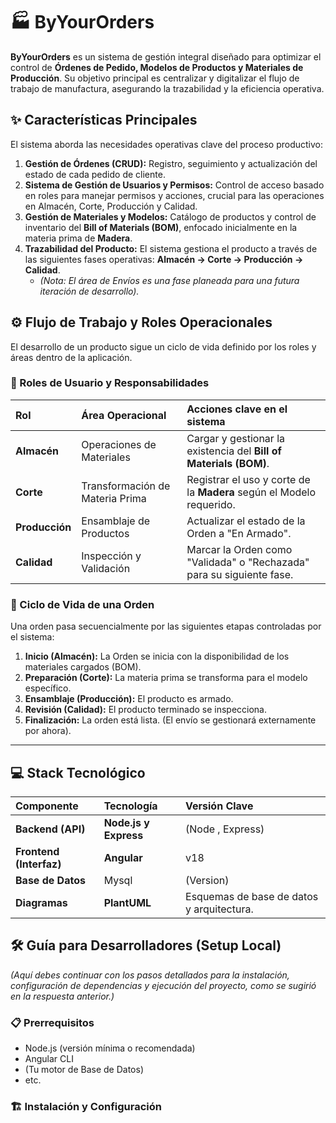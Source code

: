 # 🏭 ByYourOrders

**ByYourOrders** es un sistema de gestión integral diseñado para optimizar el control de **Órdenes de Pedido, Modelos de Productos y Materiales de Producción**. Su objetivo principal es centralizar y digitalizar el flujo de trabajo de manufactura, asegurando la trazabilidad y la eficiencia operativa.

## ✨ Características Principales

El sistema aborda las necesidades operativas clave del proceso productivo:

1.  **Gestión de Órdenes (CRUD):** Registro, seguimiento y actualización del estado de cada pedido de cliente.
2.  **Sistema de Gestión de Usuarios y Permisos:** Control de acceso basado en roles para manejar permisos y acciones, crucial para las operaciones en Almacén, Corte, Producción y Calidad.
3.  **Gestión de Materiales y Modelos:** Catálogo de productos y control de inventario del **Bill of Materials (BOM)**, enfocado inicialmente en la materia prima de **Madera**.
4.  **Trazabilidad del Producto:** El sistema gestiona el producto a través de las siguientes fases operativas: **Almacén $\rightarrow$ Corte $\rightarrow$ Producción $\rightarrow$ Calidad**.
    * *(Nota: El área de Envíos es una fase planeada para una futura iteración de desarrollo).*

## ⚙️ Flujo de Trabajo y Roles Operacionales

El desarrollo de un producto sigue un ciclo de vida definido por los roles y áreas dentro de la aplicación.

### 👥 Roles de Usuario y Responsabilidades

| Rol | Área Operacional | Acciones clave en el sistema |
| :--- | :--- | :--- |
| **Almacén** | Operaciones de Materiales | Cargar y gestionar la existencia del **Bill of Materials (BOM)**. |
| **Corte** | Transformación de Materia Prima | Registrar el uso y corte de la **Madera** según el Modelo requerido. |
| **Producción** | Ensamblaje de Productos | Actualizar el estado de la Orden a "En Armado". |
| **Calidad** | Inspección y Validación | Marcar la Orden como "Validada" o "Rechazada" para su siguiente fase. |

### 🔄 Ciclo de Vida de una Orden

Una orden pasa secuencialmente por las siguientes etapas controladas por el sistema:

1.  **Inicio (Almacén):** La Orden se inicia con la disponibilidad de los materiales cargados (BOM).
2.  **Preparación (Corte):** La materia prima se transforma para el modelo específico.
3.  **Ensamblaje (Producción):** El producto es armado.
4.  **Revisión (Calidad):** El producto terminado se inspecciona.
5.  **Finalización:** La orden está lista. (El envío se gestionará externamente por ahora).

---

## 💻 Stack Tecnológico

| Componente | Tecnología | Versión Clave |
| :--- | :--- | :--- |
| **Backend (API)** | **Node.js y Express** | (Node , Express) |
| **Frontend (Interfaz)** | **Angular** | v18 |
| **Base de Datos** | Mysql | (Version) |
| **Diagramas** | **PlantUML** | Esquemas de base de datos y arquitectura. |

## 🛠️ Guía para Desarrolladores (Setup Local)

*(Aquí debes continuar con los pasos detallados para la instalación, configuración de dependencias y ejecución del proyecto, como se sugirió en la respuesta anterior.)*

### 📋 Prerrequisitos

* Node.js (versión mínima o recomendada)
* Angular CLI
* (Tu motor de Base de Datos)
* etc.

### 🏗️ Instalación y Configuración